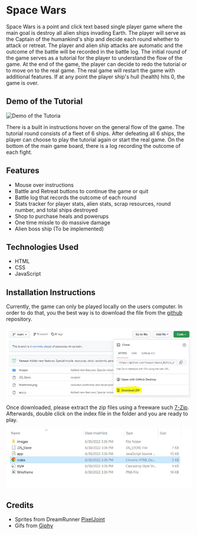 # Space Wars

Space Wars is a point and click text based single player game where the main goal is destroy all alien ships invading Earth. The player will serve as the Captain of the humankind's ship and decide each round whether to attack or retreat. The player and alien ship attacks are automatic and the outcome of the battle will be recorded in the battle log. The initial round of the game serves as a tutorial for the player to understand the flow of the game. At the end of the game, the player can decide to redo the tutorial or to move on to the real game. The real game will restart the game with additional features. If at any point the player ship's hull (health) hits 0, the game is over.

## Demo of the Tutorial

![Demo of the Tutoria](images/spacewars%20demo.gif)

There is a built in instructions hover on the general flow of the game. The tutorial round consists of a fleet of 6 ships. After defeating all 6 ships, the player can choose to play the tutorial again or start the real game. On the bottom of the main game board, there is a log recording the outcome of each fight.

## Features

- Mouse over instructions
- Battle and Retreat buttons to continue the game or quit
- Battle log that records the outcome of each round
- Stats tracker for player stats, alien stats, scrap resources, round number, and total ships destroyed
- Shop to purchase heals and powerups
- One time missle to do massive damage
- Alien boss ship (To be implemented)

## Technologies Used

- HTML
- CSS
- JavaScript

## Installation Instructions

Currently, the game can only be played locally on the users computer. In order to do that, you the best way is to download the file from the [github](https://github.com/Yaosaur/Space_Battle_starter_code) repository.

![Location of download Zip](images/Download%20game.JPG)

Once downloaded, please extract the zip files using a freeware such [7-Zip](https://www.7-zip.org/). Afterwards, double click on the index file in the folder and you are ready to play.

![Index file](images/Index.jpg)

## Credits

- Sprites from DreamRunner [PixelJoint](https://pixeljoint.com/)
- Gifs from [Giphy](https://giphy.com/)
